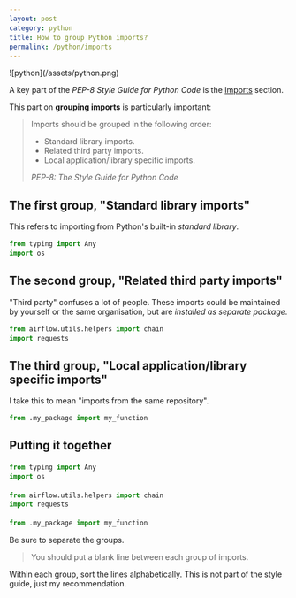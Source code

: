```yaml
---
layout: post
category: python
title: How to group Python imports?
permalink: /python/imports
---
```

<div class="wide-logos" markdown="1">
![python](/assets/python.png)
</div>

A key part of the _PEP-8 Style Guide for Python Code_
is the [Imports](https://www.python.org/dev/peps/pep-0008/#imports) section.

This part on **grouping imports** is particularly important:

> Imports should be grouped in the following order:
>
> - Standard library imports.
> - Related third party imports.
> - Local application/library specific imports.
>
> <cite>PEP-8: The Style Guide for Python Code</cite>

## The first group, "Standard library imports"

This refers to importing from Python's built-in _standard library_.

```python
from typing import Any
import os
```

## The second group, "Related third party imports"

"Third party"
confuses a lot of people. These imports could be maintained by yourself or
the same organisation, but are _installed as
separate package_.

```python
from airflow.utils.helpers import chain
import requests
```

## The third group, "Local application/library specific imports"

I take this to mean "imports from the same repository".

```python
from .my_package import my_function
```

## Putting it together

```python
from typing import Any
import os

from airflow.utils.helpers import chain
import requests

from .my_package import my_function
```

Be sure to separate the groups. 

> You should put a blank line between each group of imports.

Within each group, sort the lines alphabetically. This is
not part of the style guide, just my recommendation.
